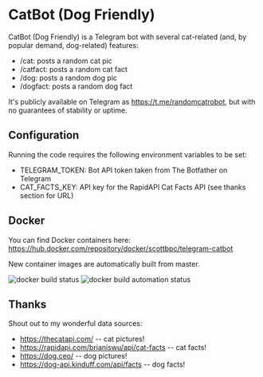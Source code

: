 # CatBot (Dog Friendly)

CatBot (Dog Friendly) is a Telegram bot with several cat-related (and, by popular demand, dog-related) features:

- /cat: posts a random cat pic
- /catfact: posts a random cat fact
- /dog: posts a random dog pic
- /dogfact: posts a random dog fact

It's publicly available on Telegram as https://t.me/randomcatrobot, but with no guarantees of stability or uptime.


## Configuration

Running the code requires the following environment variables to be set:

- TELEGRAM_TOKEN: Bot API token taken from The Botfather on Telegram
- CAT_FACTS_KEY: API key for the RapidAPI Cat Facts API (see thanks section for URL)


## Docker

You can find Docker containers here: https://hub.docker.com/repository/docker/scottbpc/telegram-catbot

New container images are automatically built from master.

![docker build status](https://img.shields.io/docker/cloud/build/scottbpc/telegram-catbot?style=flat-square)
![docker build automation status](https://img.shields.io/docker/cloud/automated/scottbpc/telegram-catbot?style=flat-square)


## Thanks

Shout out to my wonderful data sources:
- https://thecatapi.com/ -- cat pictures!
- https://rapidapi.com/brianiswu/api/cat-facts -- cat facts!
- https://dog.ceo/ -- dog pictures!
- https://dog-api.kinduff.com/api/facts -- dog facts!
